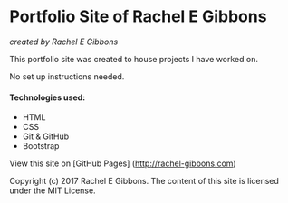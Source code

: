 # Portfolio Site of Rachel E Gibbons
_created by Rachel E Gibbons_

This portfolio site was created to house projects I have worked on.

No set up instructions needed.

#### Technologies used:
* HTML
* CSS
* Git & GitHub
* Bootstrap

View this site on [GitHub Pages] (http://rachel-gibbons.com)

Copyright (c) 2017 Rachel E Gibbons. The content of this site is licensed under the MIT License.
